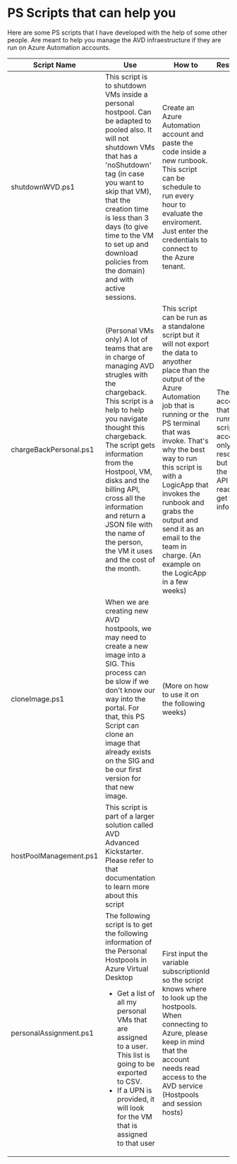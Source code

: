 # PS Scripts that can help you

Here are some PS scripts that I have developed with the help of some other people. Are meant to help you manage the AVD infraestructure if they are run on Azure Automation accounts. 

|Script Name|Use|How to|Restrictions
|---|---|----|---|
| shutdownWVD.ps1 | This script is to shutdown VMs inside a personal hostpool. Can be adapted to pooled also. It will not shutdown VMs that has a 'noShutdown' tag (in case you want to skip that VM), that the creation time is less than 3 days (to give time to the VM to set up and download policies from the domain) and with active sessions. | Create an Azure Automation account and paste the code inside a new runbook. This script can be schedule to run every hour to evaluate the enviroment. Just enter the credentials to connect to the Azure tenant. | | 
| chargeBackPersonal.ps1 | (Personal VMs only) A lot of teams that are in charge of managing AVD strugles with the chargeback. This script is a help to help you navigate thought this chargeback. The script gets information from the Hostpool, VM, disks and the billing API, cross all the information and return a JSON file with the name of the person, the VM it uses and the cost of the month. | This script can be run as a standalone script but it will not export the data to anyother place than the output of the Azure Automation job that is running or the PS terminal that was invoke. That's why the best way to run this script is with a LogicApp that invokes the runbook and grabs the output and send it as an email to the team in charge. (An example on the LogicApp in a few weeks) | The account that is running the script needs access not only to the resources but also to the billing API as reader so it get the information. | 
| cloneImage.ps1 | When we are creating new AVD hostpools, we may need to create a new image into a SIG. This process can be slow if we don't know our way into the portal. For that, this PS Script can clone an image that already exists on the SIG and be our first version for that new image. | (More on how to use it on the following weeks) | |
| hostPoolManagement.ps1 | This script is part of a larger solution called AVD Advanced Kickstarter. Please refer to that documentation to learn more about this script | | | 
| personalAssignment.ps1 | The following script is to get the following information of the Personal Hostpools in Azure Virtual Desktop <ul><li>Get a list of all my personal VMs that are assigned to a user. This list is going to be exported to CSV.</li><li>If a UPN is provided, it will look for the VM that is assigned to that user</li></ul> | First input the variable subscriptionId so the script knows where to look up the hostpools. When connecting to Azure, please keep in mind that the account needs read access to the AVD service (Hostpools and session hosts) | |

